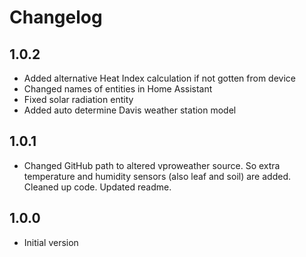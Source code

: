 # Changelog

## 1.0.2

- Added alternative Heat Index calculation if not gotten from device
- Changed names of entities in Home Assistant
- Fixed solar radiation entity
- Added auto determine Davis weather station model

## 1.0.1

- Changed GitHub path to altered vproweather source. So extra temperature and humidity sensors (also leaf and soil) are added. Cleaned up code. Updated readme.

## 1.0.0

- Initial version